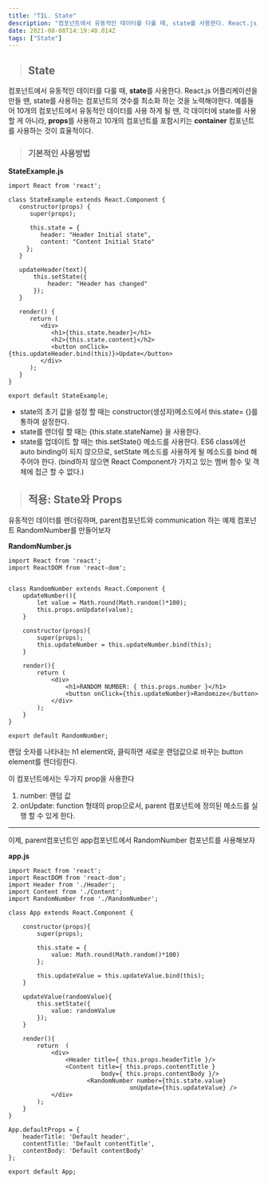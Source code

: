 ```yaml
---
title: "TIL. State"
description: "컴포넌트에서 유동적인 데이터를 다룰 때, state를 사용한다. React.js 어플리케이션을 만들 땐, state를 사용하는 컴포넌트의 갯수를 최소화 하는 것을 노력해야한다. 예를들어 10개의 컴포넌트에서 유동적인 데이터를 사용 하게 될 땐, 각 데이터에 state를"
date: 2021-08-08T14:19:40.014Z
tags: ["State"]
---
```

> ## State

컴포넌트에서 유동적인 데이터를 다룰 때, **state**를 사용한다. React.js 어플리케이션을 만들 땐, state를 사용하는 컴포넌트의 갯수를 최소화 하는 것을 노력해야한다. 예를들어 10개의 컴포넌트에서 유동적인 데이터를 사용 하게 될 땐, 각 데이터에 state를 사용 할 게 아니라, **props**를 사용하고 10개의 컴포넌트를 포함시키는 **container** 컴포넌트를 사용하는 것이 효율적이다.

> ### 기본적인 사용방법

**StateExample.js**
```
import React from 'react';

class StateExample extends React.Component {
   constructor(props) {
      super(props);

      this.state = {
         header: "Header Initial state",
         content: "Content Initial State"
     };
   }

   updateHeader(text){
       this.setState({
           header: "Header has changed"
       });
   }

   render() {
      return (
         <div>
            <h1>{this.state.header}</h1>
            <h2>{this.state.content}</h2>
            <button onClick={this.updateHeader.bind(this)}>Update</button>
         </div>
      );
   }
}

export default StateExample;
```

- state의 초기 값을 설정 할 때는 constructor(생성자)메소드에서 this.state= {}를 통하여 설정한다.
- state를 렌더링 할 때는 {this.state.stateName} 을 사용한다.
- state를 업데이트 할 때는 this.setState() 메소드를 사용한다. ES6 class에선 auto binding이 되지 않으므로, setState 메소드를 사용하게 될 메소드를 bind 해주어야 한다.
(bind하지 않으면 React Component가 가지고 있는 멤버 함수 및 객체에 접근 할 수 없다.)

> ## 적용: State와 Props

유동적인 데이터를 렌더링하며, parent컴포넌트와 communication 하는 예제 컴포넌트 RandomNumber를 만들어보자

**RandomNumber.js**
```
import React from 'react';
import ReactDOM from 'react-dom';


class RandomNumber extends React.Component {
    updateNumber(){
        let value = Math.round(Math.random()*100);
        this.props.onUpdate(value);
    }

    constructor(props){
        super(props);
        this.updateNumber = this.updateNumber.bind(this);
    }

    render(){
        return (
            <div>
                <h1>RANDOM NUMBER: { this.props.number }</h1>
                <button onClick={this.updateNumber}>Randomize</button>
            </div>
        );
    }
}

export default RandomNumber;
```
랜덤 숫자를 나타내는 h1 element와, 클릭하면 새로운 랜덤값으로 바꾸는 button element를 렌더링한다.

이 컴포넌트에서는 두가지 prop을 사용한다
1. number: 랜덤 값
2. onUpdate: function 형태의 prop으로서, parent 컴포넌트에 정의된 메소드를 실행 할 수 있게 한다.

<hr>

이제, parent컴포넌트인 app컴포넌트에서 RandomNumber 컴포넌트를 사용해보자

**app.js**
```
import React from 'react';
import ReactDOM from 'react-dom';
import Header from './Header';
import Content from './Content';
import RandomNumber from './RandomNumber';

class App extends React.Component {

    constructor(props){
        super(props);

        this.state = {
            value: Math.round(Math.random()*100)
        };

        this.updateValue = this.updateValue.bind(this);
    }

    updateValue(randomValue){
        this.setState({
            value: randomValue
        });
    }

    render(){
        return  (
            <div>
                <Header title={ this.props.headerTitle }/>
                <Content title={ this.props.contentTitle }
                          body={ this.props.contentBody }/>
                      <RandomNumber number={this.state.value}
                                  onUpdate={this.updateValue} />
            </div>
        );
    }
}

App.defaultProps = {
    headerTitle: 'Default header',
    contentTitle: 'Default contentTitle',
    contentBody: 'Default contentBody'
};

export default App;
```





















